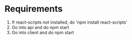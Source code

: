 # **Requirements**

1. If react-scripts not installed, do 'npm install react-scripts'
2. Go into api and do npm start
3. Go into client and do npm start
